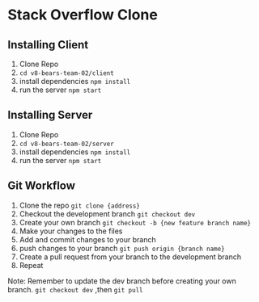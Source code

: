 # Stack Overflow Clone

## Installing Client
1. Clone Repo
2. `cd v8-bears-team-02/client`
2. install dependencies `npm install`
3. run the server `npm start`

## Installing Server
1. Clone Repo
2. `cd v8-bears-team-02/server`
2. install dependencies `npm install`
3. run the server `npm start`

## Git Workflow
1. Clone the repo `git clone {address}`
2. Checkout the development branch `git checkout dev`
3. Create your own branch `git checkout -b {new feature branch name}`
4. Make your changes to the files
5. Add and commit changes to your branch
6. push changes to your branch `git push origin {branch name}`
7. Create a pull request from your branch to the development branch
8. Repeat

Note: Remember to update the dev branch before creating your own branch. `git checkout dev` ,then  `git pull`
